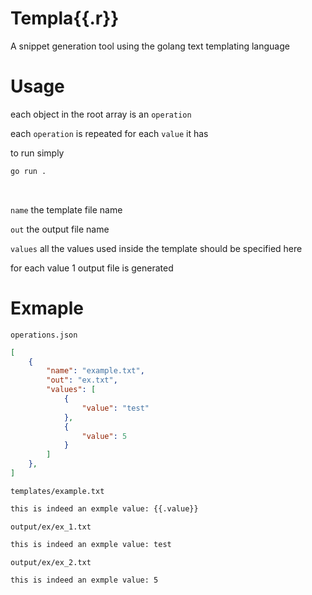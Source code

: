 # Templa{{.r}}
A snippet generation tool using the golang text templating language

# Usage
each object in the root array is an `operation`

each `operation` is repeated for each `value` it has

to run simply
```bash
go run .
```
<br />

`name` the template file name

`out` the output file name

`values` all the values used inside the template should be specified here

for each value 1 output file is generated

# Exmaple
`operations.json`
```json
[
    {
        "name": "example.txt",
        "out": "ex.txt",
        "values": [
            {
                "value": "test"
            },
            {
                "value": 5
            }
        ]
    }, 
] 
```

`templates/example.txt`
```txt
this is indeed an exmple value: {{.value}}
```

`output/ex/ex_1.txt`
```txt
this is indeed an exmple value: test
```

`output/ex/ex_2.txt`
```txt
this is indeed an exmple value: 5
```
